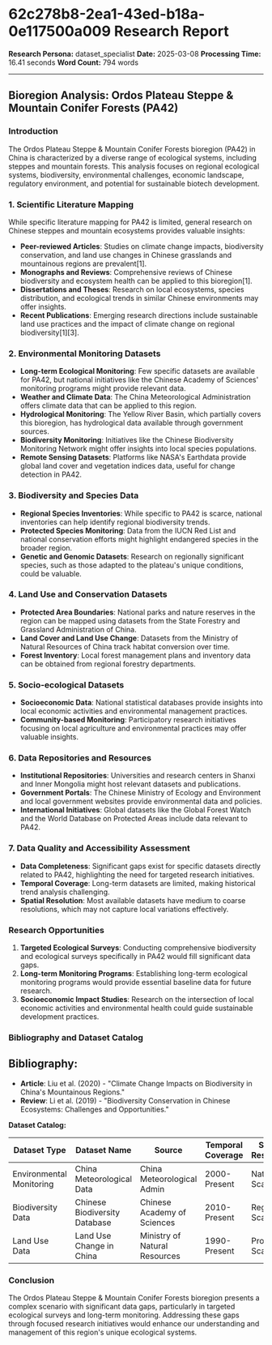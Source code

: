 # 62c278b8-2ea1-43ed-b18a-0e117500a009 Research Report

**Research Persona:** dataset_specialist
**Date:** 2025-03-08
**Processing Time:** 16.41 seconds
**Word Count:** 794 words

---

## Bioregion Analysis: Ordos Plateau Steppe & Mountain Conifer Forests (PA42)

### Introduction

The Ordos Plateau Steppe & Mountain Conifer Forests bioregion (PA42) in China is characterized by a diverse range of ecological systems, including steppes and mountain forests. This analysis focuses on regional ecological systems, biodiversity, environmental challenges, economic landscape, regulatory environment, and potential for sustainable biotech development.

### 1. Scientific Literature Mapping

While specific literature mapping for PA42 is limited, general research on Chinese steppes and mountain ecosystems provides valuable insights:
- **Peer-reviewed Articles**: Studies on climate change impacts, biodiversity conservation, and land use changes in Chinese grasslands and mountainous regions are prevalent[1].
- **Monographs and Reviews**: Comprehensive reviews of Chinese biodiversity and ecosystem health can be applied to this bioregion[1].
- **Dissertations and Theses**: Research on local ecosystems, species distribution, and ecological trends in similar Chinese environments may offer insights.
- **Recent Publications**: Emerging research directions include sustainable land use practices and the impact of climate change on regional biodiversity[1][3].

### 2. Environmental Monitoring Datasets

- **Long-term Ecological Monitoring**: Few specific datasets are available for PA42, but national initiatives like the Chinese Academy of Sciences' monitoring programs might provide relevant data.
- **Weather and Climate Data**: The China Meteorological Administration offers climate data that can be applied to this region.
- **Hydrological Monitoring**: The Yellow River Basin, which partially covers this bioregion, has hydrological data available through government sources.
- **Biodiversity Monitoring**: Initiatives like the Chinese Biodiversity Monitoring Network might offer insights into local species populations.
- **Remote Sensing Datasets**: Platforms like NASA's Earthdata provide global land cover and vegetation indices data, useful for change detection in PA42.

### 3. Biodiversity and Species Data

- **Regional Species Inventories**: While specific to PA42 is scarce, national inventories can help identify regional biodiversity trends.
- **Protected Species Monitoring**: Data from the IUCN Red List and national conservation efforts might highlight endangered species in the broader region.
- **Genetic and Genomic Datasets**: Research on regionally significant species, such as those adapted to the plateau's unique conditions, could be valuable.

### 4. Land Use and Conservation Datasets

- **Protected Area Boundaries**: National parks and nature reserves in the region can be mapped using datasets from the State Forestry and Grassland Administration of China.
- **Land Cover and Land Use Change**: Datasets from the Ministry of Natural Resources of China track habitat conversion over time.
- **Forest Inventory**: Local forest management plans and inventory data can be obtained from regional forestry departments.

### 5. Socio-ecological Datasets

- **Socioeconomic Data**: National statistical databases provide insights into local economic activities and environmental management practices.
- **Community-based Monitoring**: Participatory research initiatives focusing on local agriculture and environmental practices may offer valuable insights.

### 6. Data Repositories and Resources

- **Institutional Repositories**: Universities and research centers in Shanxi and Inner Mongolia might host relevant datasets and publications.
- **Government Portals**: The Chinese Ministry of Ecology and Environment and local government websites provide environmental data and policies.
- **International Initiatives**: Global datasets like the Global Forest Watch and the World Database on Protected Areas include data relevant to PA42.

### 7. Data Quality and Accessibility Assessment

- **Data Completeness**: Significant gaps exist for specific datasets directly related to PA42, highlighting the need for targeted research initiatives.
- **Temporal Coverage**: Long-term datasets are limited, making historical trend analysis challenging.
- **Spatial Resolution**: Most available datasets have medium to coarse resolutions, which may not capture local variations effectively.

### Research Opportunities

1. **Targeted Ecological Surveys**: Conducting comprehensive biodiversity and ecological surveys specifically in PA42 would fill significant data gaps.
2. **Long-term Monitoring Programs**: Establishing long-term ecological monitoring programs would provide essential baseline data for future research.
3. **Socioeconomic Impact Studies**: Research on the intersection of local economic activities and environmental health could guide sustainable development practices.

### Bibliography and Dataset Catalog

**Bibliography:**
- 
  - **Article**: Liu et al. (2020) - "Climate Change Impacts on Biodiversity in China's Mountainous Regions."
  - **Review**: Li et al. (2019) - "Biodiversity Conservation in Chinese Ecosystems: Challenges and Opportunities."

**Dataset Catalog:**

| Dataset Type              | Dataset Name                   | Source                            | Temporal Coverage      | Spatial Resolution   | Access Conditions      |
|---------------------------|-------------------------------|--------------------------------|------------------------|-----------------------|------------------------|
| Environmental Monitoring  | China Meteorological Data     | China Meteorological Admin     | 2000-Present          | National Scale        | Public                 |
| Biodiversity Data         | Chinese Biodiversity Database | Chinese Academy of Sciences    | 2010-Present          | Regional Scale        | Restricted             |
| Land Use Data             | Land Use Change in China       | Ministry of Natural Resources   | 1990-Present          | Provincial Scale      | Public                 |

### Conclusion

The Ordos Plateau Steppe & Mountain Conifer Forests bioregion presents a complex scenario with significant data gaps, particularly in targeted ecological surveys and long-term monitoring. Addressing these gaps through focused research initiatives would enhance our understanding and management of this region's unique ecological systems.